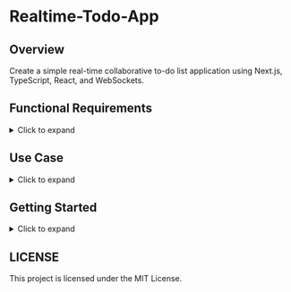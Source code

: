 # Realtime-Todo-App

## Overview
Create a simple real-time collaborative to-do list application using Next.js, TypeScript, React, and WebSockets.

## Functional Requirements

<details>
<summary>Click to expand</summary>

1. **Create a Next.js Project with TypeScript**
   - Set up a Next.js project configured to use TypeScript for type safety and improved developer experience.

2. **Fetch, Add, and Delete Tasks from the State**
   - Implement functionality to fetch tasks, add new tasks, and delete existing tasks while managing the state effectively.

3. **Set up WebSocket Connections**
   - Use Pusher.io sandbox to establish WebSocket connections for handling real-time updates.

4. **Real-Time Task Changes**
   - Use WebSockets to broadcast task changes in real time, ensuring all connected users see updates immediately.

5. **Form to Add New Tasks**
   - Implement a form that allows users to add new tasks to the to-do list.

6. **Display a List of Tasks**
   - Display a list of tasks with real-time updates, reflecting any changes made by users.

7. **Type Safety**
   - Ensure type safety throughout the application by utilizing TypeScript features.

</details>

## Use Case

<details>
  <summary>Click to expand</summary>
  
User 1 and User 2 collaborate on a simple to-do list. Both users can:

- [x] View a default list of 4 to-do items.
- [x] Add tasks to the list.
- [x] Mark a to-do as done by clicking a checkbox.
- [x] Delete a to-do by clicking a delete button beside each to-do item.

## Extras
- Display the creator of each to-do item beside the item.
- Display who marked the to-do item as done.

</details>

## Getting Started

<details>
<summary>Click to expand</summary>

### Prerequisites
- Node.js
- npm or yarn
- Pusher.io account (for WebSocket setup)

### Installation

1. Clone the repository:
   ```sh
   git clone https://github.com/your-username/real-time-todo-list.git
   cd real-time-todo-list
   ```
2. Install dependencies:
   ```sh
   npm install
   ```
3. Set up environment variables:
   Create a `.env` file with the following content
   ```sh
    NEXT_PUBLIC_PUSHER_APP_KEY=your_pusher_app_key
    NEXT_PUBLIC_PUSHER_CLUSTER=your_pusher_cluster
   ```

### Running the Application
1.  Start the development server:
    ```sh
    npm run dev
    ```
2. Open your browser and navigate to `http://localhost:3000`.

   
</details>

## LICENSE
This project is licensed under the MIT License.
